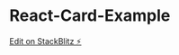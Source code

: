# React-Card-Example

[Edit on StackBlitz ⚡️](https://stackblitz.com/edit/stackblitz-starters-5ces1g)